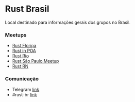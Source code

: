# Rust Brasil
Local destinado para informações gerais dos grupos no Brasil.

### Meetups

- [Rust Floripa](https://www.meetup.com/Rust-Floripa/)
- [Rust in POA](https://www.meetup.com/Rust-in-POA/)
- [Rust Rio](https://www.meetup.com/Rust-Rio/)
- [Rust São Paulo Meetup](https://www.meetup.com/Rust-Sao-Paulo-Meetup/)
- [Rust RN](https://www.meetup.com/Rust-Sao-Paulo-Meetup/)

### Comunicação

- Telegram [link](https://t.me/rustlangbr)
- #rust-br [link](https://kiwiirc.com/client/irc.mozilla.org/#rust-br)
